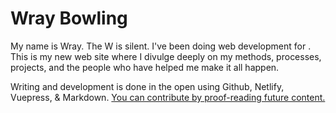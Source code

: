 # Wray Bowling

My name is Wray. The W is silent. I've been doing web development for <since time="1 Aug 2000 2:30:00 GMT-0400 (EDT)"/>. This is my new web site where I divulge deeply on my methods, processes, projects, and the people who have helped me make it all happen.

Writing and development is done in the open using Github, Netlify, Vuepress, & Markdown. [You can contribute by proof-reading future content.](https://github.com/wraybowling/wraybowling.com/pulls)

<Things/>
